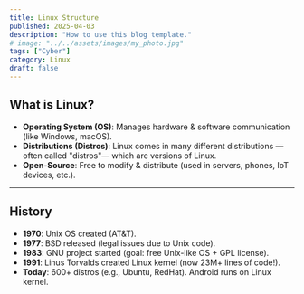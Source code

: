 ```yaml
---
title: Linux Structure
published: 2025-04-03
description: "How to use this blog template."
# image: "../../assets/images/my_photo.jpg"
tags: ["Cyber"]
category: Linux
draft: false
---
```


## What is Linux?
- **Operating System (OS)**: Manages hardware & software communication (like Windows, macOS).
- **Distributions (Distros)**: Linux comes in many different distributions — often called "distros"— which are versions of Linux.
- **Open-Source**: Free to modify & distribute (used in servers, phones, IoT devices, etc.).

---

## History
- **1970**: Unix OS created (AT&T).
- **1977**: BSD released (legal issues due to Unix code).
- **1983**: GNU project started (goal: free Unix-like OS + GPL license).
- **1991**: Linus Torvalds created Linux kernel (now 23M+ lines of code!).
- **Today**: 600+ distros (e.g., Ubuntu, RedHat). Android runs on Linux kernel.